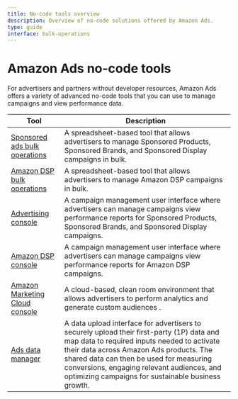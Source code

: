 ```yaml
---
title: No-code tools overview
description: Overview of no-code solutions offered by Amazon Ads. 
type: guide
interface: bulk-operations
---
```


# Amazon Ads no-code tools

For advertisers and partners without developer resources, Amazon Ads offers a variety of advanced no-code tools that you can use to manage campaigns and view performance data.

| Tool | Description |
|-----|--------|
| [Sponsored ads bulk operations](bulksheets/2-0/overview-about-bulksheets) | A spreadsheet-based tool that allows advertisers to manage Sponsored Products, Sponsored Brands, and Sponsored Display campaigns in bulk. |
| [Amazon DSP bulk operations](https://advertising.amazon.com/dsp/help?#GU7XRLC2GEL9FF6Z) | A spreadsheet-based tool that allows advertisers to manage Amazon DSP campaigns in bulk.|
| [Advertising console](https://advertising.amazon.com/cm/campaigns) | A campaign management user interface where advertisers can manage campaigns view performance reports for Sponsored Products, Sponsored Brands, and Sponsored Display campaigns. |
| [Amazon DSP console](https://advertising.amazon.com/dsp/entities) | A campaign management user interface where advertisers can manage campaigns view performance reports for Amazon DSP campaigns.|
| [Amazon Marketing Cloud console](https://advertising.amazon.com/marketing-cloud/) | A cloud-based, clean room environment that allows advertisers to perform analytics and generate custom audiences . |
| [Ads data manager](adm/1_ads-data-manager-console-overview) | A data upload interface for advertisers to securely upload their first-party (1P) data and map data to required inputs needed to activate their data  across Amazon Ads products. The shared data can then be used for measuring conversions, engaging relevant audiences, and optimizing campaigns for sustainable business growth. |

